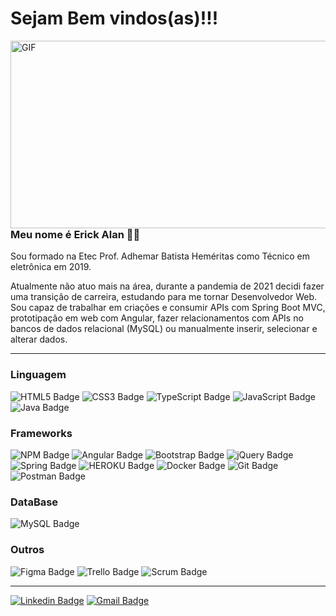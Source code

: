 # Sejam Bem vindos(as)!!!

<img align="right" alt="GIF" src="https://imgur.com/XwcZU9t.gif" width="550" height="300" />

 ### Meu nome é Erick Alan 👨‍💻 

<p> Sou formado na Etec Prof. Adhemar Batista Heméritas como Técnico em eletrônica em 2019. </p>
<p> Atualmente não atuo mais na área, durante a pandemia de 2021 decidi fazer uma transição de carreira, estudando
para me tornar Desenvolvedor Web. Sou capaz de trabalhar em criações e consumir APIs com Spring Boot MVC, 
prototipação em web com Angular, fazer relacionamentos com APIs no bancos de dados relacional (MySQL) ou
manualmente inserir, selecionar e alterar dados. </p>

---

### Linguagem

 ![HTML5 Badge](https://img.shields.io/badge/HTML5-E34F26?style=for-the-badge&logo=html5&logoColor=white)
 ![CSS3 Badge](https://img.shields.io/badge/CSS3-1572B6?style=for-the-badge&logo=css3&logoColor=white)
 ![TypeScript Badge](https://img.shields.io/badge/TypeScript-007ACC?style=for-the-badge&logo=typescript&logoColor=white)
 ![JavaScript Badge](https://img.shields.io/badge/JavaScript-323330?style=for-the-badge&logo=javascript&logoColor=F7DF1E)
 ![Java Badge](https://img.shields.io/badge/Java-ED8B00?style=for-the-badge&logo=java&logoColor=white)

### Frameworks

![NPM Badge](https://img.shields.io/badge/npm-CB3837?style=for-the-badge&logo=npm&logoColor=white)
![Angular Badge](https://img.shields.io/badge/Angular-DD0031?style=for-the-badge&logo=angular&logoColor=white)
![Bootstrap Badge](https://img.shields.io/badge/Bootstrap-563D7C?style=for-the-badge&logo=bootstrap&logoColor=white)
![jQuery Badge](https://img.shields.io/badge/jQuery-0769AD?style=for-the-badge&logo=jquery&logoColor=white)
![Spring Badge](https://img.shields.io/badge/Spring-6DB33F?style=for-the-badge&logo=spring&logoColor=white)
![HEROKU Badge](https://img.shields.io/badge/Heroku-430098?style=for-the-badge&logo=heroku&logoColor=white)
![Docker Badge](https://img.shields.io/badge/Docker-2CA5E0?style=for-the-badge&logo=docker&logoColor=white)
![Git Badge](https://img.shields.io/badge/Git-F05032?style=for-the-badge&logo=git&logoColor=white)
![Postman Badge](https://img.shields.io/badge/Postman-FF6C37?style=for-the-badge&logo=Postman&logoColor=white)
 
 ### DataBase
 
 ![MySQL Badge](https://img.shields.io/badge/MySQL-00000F?style=for-the-badge&logo=mysql&logoColor=white)
 
### Outros

 ![Figma Badge](https://img.shields.io/badge/Figma-F24E1E?style=for-the-badge&logo=figma&logoColor=white)
 ![Trello Badge](https://img.shields.io/badge/Trello-F24E1E?style=for-the-badge&logo=trello&logoColor=white)
 ![Scrum Badge](https://img.shields.io/badge/Scrum-F24E1E?style=for-the-badge&logo=scrum&logoColor=white)

----

 [![Linkedin Badge](https://img.shields.io/badge/-LinkedIn-blue?style=flat-square&logo=Linkedin&logoColor=white&link=link_do_seu_perfil_no_linkedin)](https://www.linkedin.com/in/erick-alan-7bb92b1b4/)
[![Gmail Badge](https://img.shields.io/badge/-Gmail-c14438?style=flat-square&logo=Gmail&logoColor=white&link=mailto:seu_email)](erickalan068@gmail.com)









